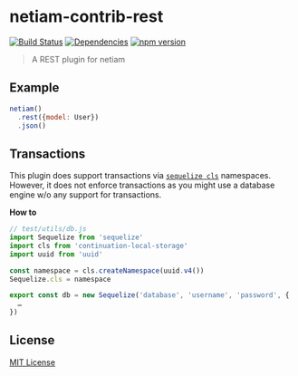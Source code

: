 # netiam-contrib-rest

[![Build Status](https://travis-ci.org/netiam/contrib-rest.svg)](https://travis-ci.org/netiam/contrib-rest)
[![Dependencies](https://david-dm.org/netiam/contrib-rest.svg)](https://david-dm.org/netiam/contrib-rest)
[![npm version](https://badge.fury.io/js/netiam-contrib-rest.svg)](http://badge.fury.io/js/netiam-contrib-rest)

> A REST plugin for netiam

## Example

```js
netiam()
  .rest({model: User})
  .json()
```

## Transactions

This plugin does support transactions via [`sequelize cls`](http://sequelize.readthedocs.org/en/latest/docs/transactions/#automatically-pass-transactions-to-all-queries) namespaces.
However, it does not enforce transactions as you might use a database engine w/o
any support for transactions.

**How to**

```js
// test/utils/db.js
import Sequelize from 'sequelize'
import cls from 'continuation-local-storage'
import uuid from 'uuid'

const namespace = cls.createNamespace(uuid.v4())
Sequelize.cls = namespace

export const db = new Sequelize('database', 'username', 'password', {
  …
})
```

## License

[MIT License](http://en.wikipedia.org/wiki/MIT_License)
